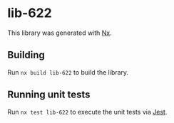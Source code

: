 # lib-622

This library was generated with [Nx](https://nx.dev).

## Building

Run `nx build lib-622` to build the library.

## Running unit tests

Run `nx test lib-622` to execute the unit tests via [Jest](https://jestjs.io).
